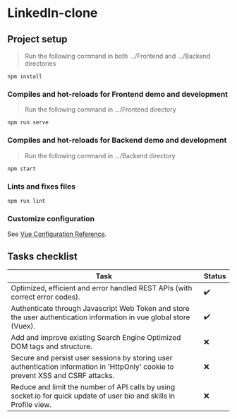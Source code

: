 # LinkedIn-clone

## Project setup
> Run the following command in both .../Frontend and .../Backend directories

```
npm install
```

### Compiles and hot-reloads for Frontend demo and development

> Run the following command in .../Frontend directory
```
npm run serve
```

### Compiles and hot-reloads for Backend demo and development

> Run the following command in .../Backend directory
```
npm start
```

### Lints and fixes files
```
npm run lint
```

### Customize configuration
See [Vue Configuration Reference](https://cli.vuejs.org/config/).

## Tasks checklist

Task | Status
---- | ----
Optimized, efficient and error handled REST APIs (with correct error codes). | :heavy_check_mark:
Authenticate through Javascript Web Token and store the user authentication information in vue global store (Vuex). | :heavy_check_mark:
Add and improve existing Search Engine Optimized DOM tags and structure. | :x:
Secure and persist user sessions by storing user authentication information in 'HttpOnly' cookie to prevent XSS and CSRF attacks. | :x:
Reduce and limit the number of API calls by using socket.io for quick update of user bio and skills in Profile view. | :x: